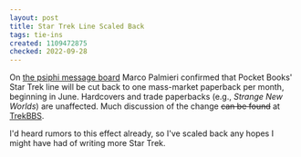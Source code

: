 ```yaml
---
layout: post
title: Star Trek Line Scaled Back
tags: tie-ins
created: 1109472875
checked: 2022-09-28
---
```

On [the psiphi message board](http://web.archive.org/web/20070506051056/http://www.comicboards.com/psiphiboards/startrek/view.php?rpl=050221150432) Marco Palmieri confirmed that Pocket Books' Star Trek line will be cut back to one mass-market paperback per month, beginning in June.  Hardcovers and trade paperbacks (e.g., *Strange New Worlds*) are unaffected.  Much discussion of the change ~~can be found~~ at [TrekBBS](http://www.trekbbs.com/). <!--threads/showflat.php?Cat=&Board=UBB17&Number=4036745&page=0&view=collapsed&sb=5&o=7&fpart=all-->

<!--break-->
I'd heard rumors to this effect already, so I've scaled back any hopes I might have had of writing more Star Trek.

